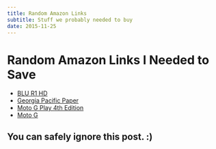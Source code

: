 ```yaml
---
title: Random Amazon Links 
subtitle: Stuff we probably needed to buy
date: 2015-11-25
---
```


# Random Amazon Links I Needed to Save

* [BLU R1 HD](http://amzn.to/2iU6qlO)
* [Georgia Pacific Paper](http://amzn.to/2iPNzWL)
* [Moto G Play 4th Edition](http://amzn.to/2iOfic9)
* [Moto G](http://amzn.to/2iPQDCe)


## You can safely ignore this post. :)
